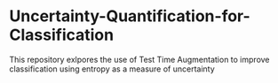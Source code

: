# Uncertainty-Quantification-for-Classification
This repository exlpores the use of Test Time Augmentation to improve classification using entropy as a measure of uncertainty
